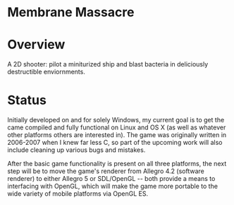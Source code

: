 Membrane Massacre
=================

Overview
========
A 2D shooter: pilot a miniturized ship and blast bacteria in deliciously destructible enviornments.

Status
======
Initially developed on and for solely Windows, my current goal is to get the came compiled and fully functional on Linux and OS X (as well as whatever other platforms others are interested in). The game was originally written in 2006-2007 when I knew far less C, so part of the upcoming work will also include cleaning up various bugs and mistakes.

After the basic game functionality is present on all three platforms, the next step will be to move the game's renderer from Allegro 4.2 (software renderer) to either Allegro 5 or SDL/OpenGL -- both provide a means to interfacing with OpenGL, which will make the game more portable to the wide variety of mobile platforms via OpenGL ES.



